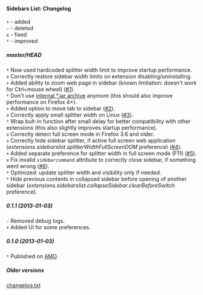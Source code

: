 ﻿#### Sidebars List: Changelog

`+` - added<br>
`-` - deleted<br>
`x` - fixed<br>
`*` - improved<br>

##### master/HEAD
`*` Now used hardcoded splitter width limit to improve startup performance.<br>
`x` Correctly restore sidebar width limits on extension disabling/uninstalling.<br>
`+` Added ability to zoom web page in sidebar (known limitation: doesn't work for Ctrl+mouse wheel) (<a href="https://github.com/Infocatcher/Sidebars_List/issues/1">#1</a>).<br>
`*` Don't use <a href="https://developer.mozilla.org/en-US/docs/Extensions/Updating_extensions_for_Firefox_4#XPI_unpacking">internal *.jar archive</a> anymore (this should also improve performance on Firefox 4+).<br>
`+` Added option to move tab to sidebar (<a href="https://github.com/Infocatcher/Sidebars_List/issues/2">#2</a>).<br>
`x` Correctly apply small splitter width on Linux (<a href="https://github.com/Infocatcher/Sidebars_List/issues/3">#3</a>).<br>
`*` Wrap bult-in function after small delay for better compatibility with other extensions (this also slightly improves startup performance).<br>
`x` Correctly detect full screen mode in Firefox 3.6 and older.<br>
`x` Correctly hide sidebar splitter, if active full screen web application (<em>extensions.sidebarslist.splitterWidthFullScreenDOM</em> preference) (<a href="https://github.com/Infocatcher/Sidebars_List/issues/4">#4</a>).<br>
`+` Added separate preference for splitter width in full screen mode (F11) (<a href="https://github.com/Infocatcher/Sidebars_List/issues/5">#5</a>).<br>
`x` Fix invalid `sidebarcommand` attribute to correctly close sidebar, if something went wrong (<a href="https://github.com/Infocatcher/Sidebars_List/issues/6">#6</a>).<br>
`*` Optimized: update splitter width and visibility only if needed.<br>
`*` Hide previous contents in collapsed sidebar before opening of another sidebar (<em>extensions.sidebarslist.collapseSidebar.clearBeforeSwitch</em> preference).<br>

##### 0.1.1 (2013-01-03)
`-` Removed debug logs.<br>
`+` Added UI for some preferences.<br>

##### 0.1.0 (2013-01-03)
`*` Published on <a href="https://addons.mozilla.org/">AMO</a>.<br>

##### Older versions
<a title="Available only in Russian, sorry" href="https://translate.google.com/translate?sl=ru&tl=en&u=http%3A%2F%2Finfocatcher.ucoz.net%2Fext%2Ffx%2Fsidebars_list%2Fchangelog.txt">changelog.txt</a>